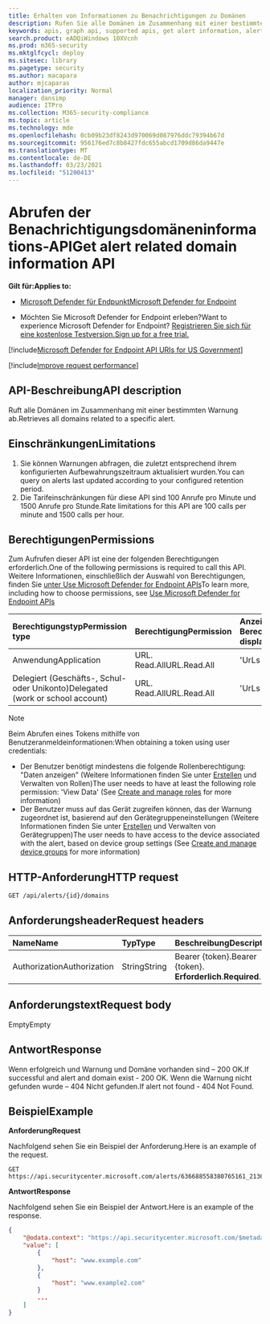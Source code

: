 ```yaml
---
title: Erhalten von Informationen zu Benachrichtigungen zu Domänen
description: Rufen Sie alle Domänen im Zusammenhang mit einer bestimmten Warnung mithilfe von Microsoft Defender for Endpoint ab.
keywords: apis, graph api, supported apis, get alert information, alert information, related domain
search.product: eADQiWindows 10XVcnh
ms.prod: m365-security
ms.mktglfcycl: deploy
ms.sitesec: library
ms.pagetype: security
ms.author: macapara
author: mjcaparas
localization_priority: Normal
manager: dansimp
audience: ITPro
ms.collection: M365-security-compliance
ms.topic: article
ms.technology: mde
ms.openlocfilehash: 0cb09b23df8243d970069d087976ddc79394b67d
ms.sourcegitcommit: 956176ed7c8b8427fdc655abcd1709d86da9447e
ms.translationtype: MT
ms.contentlocale: de-DE
ms.lasthandoff: 03/23/2021
ms.locfileid: "51200413"
---
```

# <a name="get-alert-related-domain-information-api"></a><span data-ttu-id="354b6-104">Abrufen der Benachrichtigungsdomäneninformations-API</span><span class="sxs-lookup"><span data-stu-id="354b6-104">Get alert related domain information API</span></span>

<span data-ttu-id="354b6-105">**Gilt für:**</span><span class="sxs-lookup"><span data-stu-id="354b6-105">**Applies to:**</span></span> 
- [<span data-ttu-id="354b6-106">Microsoft Defender für Endpunkt</span><span class="sxs-lookup"><span data-stu-id="354b6-106">Microsoft Defender for Endpoint</span></span>](https://go.microsoft.com/fwlink/?linkid=2154037)

- <span data-ttu-id="354b6-107">Möchten Sie Microsoft Defender for Endpoint erleben?</span><span class="sxs-lookup"><span data-stu-id="354b6-107">Want to experience Microsoft Defender for Endpoint?</span></span> [<span data-ttu-id="354b6-108">Registrieren Sie sich für eine kostenlose Testversion.</span><span class="sxs-lookup"><span data-stu-id="354b6-108">Sign up for a free trial.</span></span>](https://www.microsoft.com/microsoft-365/windows/microsoft-defender-atp?ocid=docs-wdatp-exposedapis-abovefoldlink) 

[!include[Microsoft Defender for Endpoint API URIs for US Government](../../includes/microsoft-defender-api-usgov.md)]

[!include[Improve request performance](../../includes/improve-request-performance.md)]


## <a name="api-description"></a><span data-ttu-id="354b6-109">API-Beschreibung</span><span class="sxs-lookup"><span data-stu-id="354b6-109">API description</span></span>
<span data-ttu-id="354b6-110">Ruft alle Domänen im Zusammenhang mit einer bestimmten Warnung ab.</span><span class="sxs-lookup"><span data-stu-id="354b6-110">Retrieves all domains related to a specific alert.</span></span>


## <a name="limitations"></a><span data-ttu-id="354b6-111">Einschränkungen</span><span class="sxs-lookup"><span data-stu-id="354b6-111">Limitations</span></span>
1. <span data-ttu-id="354b6-112">Sie können Warnungen abfragen, die zuletzt entsprechend ihrem konfigurierten Aufbewahrungszeitraum aktualisiert wurden.</span><span class="sxs-lookup"><span data-stu-id="354b6-112">You can query on alerts last updated according to your configured retention period.</span></span>
2. <span data-ttu-id="354b6-113">Die Tarifeinschränkungen für diese API sind 100 Anrufe pro Minute und 1500 Anrufe pro Stunde.</span><span class="sxs-lookup"><span data-stu-id="354b6-113">Rate limitations for this API are 100 calls per minute and 1500 calls per hour.</span></span>


## <a name="permissions"></a><span data-ttu-id="354b6-114">Berechtigungen</span><span class="sxs-lookup"><span data-stu-id="354b6-114">Permissions</span></span>
<span data-ttu-id="354b6-115">Zum Aufrufen dieser API ist eine der folgenden Berechtigungen erforderlich.</span><span class="sxs-lookup"><span data-stu-id="354b6-115">One of the following permissions is required to call this API.</span></span> <span data-ttu-id="354b6-116">Weitere Informationen, einschließlich der Auswahl von Berechtigungen, finden Sie [unter Use Microsoft Defender for Endpoint APIs](apis-intro.md)</span><span class="sxs-lookup"><span data-stu-id="354b6-116">To learn more, including how to choose permissions, see [Use Microsoft Defender for Endpoint APIs](apis-intro.md)</span></span>

<span data-ttu-id="354b6-117">Berechtigungstyp</span><span class="sxs-lookup"><span data-stu-id="354b6-117">Permission type</span></span> | <span data-ttu-id="354b6-118">Berechtigung</span><span class="sxs-lookup"><span data-stu-id="354b6-118">Permission</span></span> | <span data-ttu-id="354b6-119">Anzeigename der Berechtigung</span><span class="sxs-lookup"><span data-stu-id="354b6-119">Permission display name</span></span>
:---|:---|:---
<span data-ttu-id="354b6-120">Anwendung</span><span class="sxs-lookup"><span data-stu-id="354b6-120">Application</span></span> | <span data-ttu-id="354b6-121">URL. Read.All</span><span class="sxs-lookup"><span data-stu-id="354b6-121">URL.Read.All</span></span> | <span data-ttu-id="354b6-122">'UrLs lesen'</span><span class="sxs-lookup"><span data-stu-id="354b6-122">'Read URLs'</span></span>
<span data-ttu-id="354b6-123">Delegiert (Geschäfts-, Schul- oder Unikonto)</span><span class="sxs-lookup"><span data-stu-id="354b6-123">Delegated (work or school account)</span></span> | <span data-ttu-id="354b6-124">URL. Read.All</span><span class="sxs-lookup"><span data-stu-id="354b6-124">URL.Read.All</span></span> | <span data-ttu-id="354b6-125">'UrLs lesen'</span><span class="sxs-lookup"><span data-stu-id="354b6-125">'Read URLs'</span></span>

>[!Note]
> <span data-ttu-id="354b6-126">Beim Abrufen eines Tokens mithilfe von Benutzeranmeldeinformationen:</span><span class="sxs-lookup"><span data-stu-id="354b6-126">When obtaining a token using user credentials:</span></span>
>- <span data-ttu-id="354b6-127">Der Benutzer benötigt mindestens die folgende Rollenberechtigung: "Daten anzeigen" (Weitere Informationen finden Sie unter [Erstellen](user-roles.md) und Verwalten von Rollen)</span><span class="sxs-lookup"><span data-stu-id="354b6-127">The user needs to have at least the following role permission: 'View Data' (See [Create and manage roles](user-roles.md) for more information)</span></span>
>- <span data-ttu-id="354b6-128">Der Benutzer muss auf das Gerät zugreifen können, das der Warnung zugeordnet ist, basierend auf den Gerätegruppeneinstellungen (Weitere Informationen finden Sie unter [Erstellen](machine-groups.md) und Verwalten von Gerätegruppen)</span><span class="sxs-lookup"><span data-stu-id="354b6-128">The user needs to have access to the device associated with the alert, based on device group settings (See [Create and manage device groups](machine-groups.md) for more information)</span></span>

## <a name="http-request"></a><span data-ttu-id="354b6-129">HTTP-Anforderung</span><span class="sxs-lookup"><span data-stu-id="354b6-129">HTTP request</span></span>
```
GET /api/alerts/{id}/domains
```

## <a name="request-headers"></a><span data-ttu-id="354b6-130">Anforderungsheader</span><span class="sxs-lookup"><span data-stu-id="354b6-130">Request headers</span></span>

<span data-ttu-id="354b6-131">Name</span><span class="sxs-lookup"><span data-stu-id="354b6-131">Name</span></span> | <span data-ttu-id="354b6-132">Typ</span><span class="sxs-lookup"><span data-stu-id="354b6-132">Type</span></span> | <span data-ttu-id="354b6-133">Beschreibung</span><span class="sxs-lookup"><span data-stu-id="354b6-133">Description</span></span>
:---|:---|:---
<span data-ttu-id="354b6-134">Authorization</span><span class="sxs-lookup"><span data-stu-id="354b6-134">Authorization</span></span> | <span data-ttu-id="354b6-135">String</span><span class="sxs-lookup"><span data-stu-id="354b6-135">String</span></span> | <span data-ttu-id="354b6-136">Bearer {token}.</span><span class="sxs-lookup"><span data-stu-id="354b6-136">Bearer {token}.</span></span> <span data-ttu-id="354b6-137">**Erforderlich**.</span><span class="sxs-lookup"><span data-stu-id="354b6-137">**Required**.</span></span>


## <a name="request-body"></a><span data-ttu-id="354b6-138">Anforderungstext</span><span class="sxs-lookup"><span data-stu-id="354b6-138">Request body</span></span>
<span data-ttu-id="354b6-139">Empty</span><span class="sxs-lookup"><span data-stu-id="354b6-139">Empty</span></span>

## <a name="response"></a><span data-ttu-id="354b6-140">Antwort</span><span class="sxs-lookup"><span data-stu-id="354b6-140">Response</span></span>
<span data-ttu-id="354b6-141">Wenn erfolgreich und Warnung und Domäne vorhanden sind – 200 OK.</span><span class="sxs-lookup"><span data-stu-id="354b6-141">If successful and alert and domain exist - 200 OK.</span></span> <span data-ttu-id="354b6-142">Wenn die Warnung nicht gefunden wurde – 404 Nicht gefunden.</span><span class="sxs-lookup"><span data-stu-id="354b6-142">If alert not found - 404 Not Found.</span></span>

## <a name="example"></a><span data-ttu-id="354b6-143">Beispiel</span><span class="sxs-lookup"><span data-stu-id="354b6-143">Example</span></span>

<span data-ttu-id="354b6-144">**Anforderung**</span><span class="sxs-lookup"><span data-stu-id="354b6-144">**Request**</span></span>

<span data-ttu-id="354b6-145">Nachfolgend sehen Sie ein Beispiel der Anforderung.</span><span class="sxs-lookup"><span data-stu-id="354b6-145">Here is an example of the request.</span></span>

```http
GET https://api.securitycenter.microsoft.com/alerts/636688558380765161_2136280442/domains
```

<span data-ttu-id="354b6-146">**Antwort**</span><span class="sxs-lookup"><span data-stu-id="354b6-146">**Response**</span></span>

<span data-ttu-id="354b6-147">Nachfolgend sehen Sie ein Beispiel der Antwort.</span><span class="sxs-lookup"><span data-stu-id="354b6-147">Here is an example of the response.</span></span>

```json
{
    "@odata.context": "https://api.securitycenter.microsoft.com/$metadata#Domains",
    "value": [
        {
            "host": "www.example.com"
        },
        {
            "host": "www.example2.com"
        }
        ...
    ]
}

```
